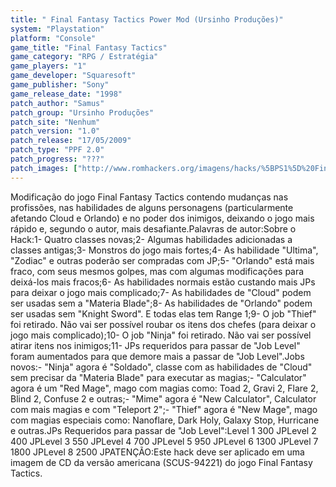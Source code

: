 ```yaml
---
title: " Final Fantasy Tactics Power Mod (Ursinho Produções)"
system: "Playstation"
platform: "Console"
game_title: "Final Fantasy Tactics"
game_category: "RPG / Estratégia"
game_players: "1"
game_developer: "Squaresoft"
game_publisher: "Sony"
game_release_date: "1998"
patch_author: "Samus"
patch_group: "Ursinho Produções"
patch_site: "Nenhum"
patch_version: "1.0"
patch_release: "17/05/2009"
patch_type: "PPF 2.0"
patch_progress: "???"
patch_images: ["http://www.romhackers.org/imagens/hacks/%5BPS1%5D%20Final%20Fantasy%20Tactics%20Power%20Mod%20-%20Ursinho%20Produ%C3%A7%C3%B5es%20-%201.png","http://www.romhackers.org/imagens/hacks/%5BPS1%5D%20Final%20Fantasy%20Tactics%20Power%20Mod%20-%20Ursinho%20Produ%C3%A7%C3%B5es%20-%202.png","http://www.romhackers.org/imagens/hacks/%5BPS1%5D%20Final%20Fantasy%20Tactics%20Power%20Mod%20-%20Ursinho%20Produ%C3%A7%C3%B5es%20-%203.png"]
---
```

Modificação do jogo Final Fantasy Tactics contendo mudanças nas profissões, nas habilidades de alguns personagens (particularmente afetando Cloud e Orlando) e no poder dos inimigos, deixando o jogo mais rápido e, segundo o autor, mais desafiante.Palavras de autor:Sobre o Hack:1- Quatro classes novas;2- Algumas habilidades adicionadas a classes antigas;3- Monstros do jogo mais fortes;4- As habilidade "Ultima", "Zodiac" e outras poderão ser compradas com JP;5- "Orlando" está mais fraco, com seus mesmos golpes, mas com algumas modificações para deixá-los mais fracos;6- As habilidades normais estão custando mais JPs para deixar o jogo mais complicado;7- As habilidades de "Cloud" podem ser usadas sem a "Materia Blade";8- As habilidades de "Orlando" podem ser usadas sem "Knight Sword". E todas elas tem Range 1;9- O job "Thief" foi retirado. Não vai ser possível roubar os itens dos chefes (para deixar o jogo mais complicado);10- O job "Ninja" foi retirado. Não vai ser possível atirar itens nos inimigos;11- JPs requeridos para passar de "Job Level" foram aumentados para que demore mais a passar de "Job Level".Jobs novos:- "Ninja" agora é "Soldado", classe com as habilidades de "Cloud" sem precisar da "Materia Blade" para executar as magias;- "Calculator" agora é um "Red Mage", mago com magias como: Toad 2, Gravi 2, Flare 2, Blind 2, Confuse 2 e outras;- "Mime" agora é "New Calculator", Calculator com mais magias e com "Teleport 2";- "Thief" agora é "New Mage", mago com magias especiais como: Nanoflare, Dark Holy, Galaxy Stop, Hurricane e outras.JPs Requeridos para passar de "Job Level":Level 1 300 JPLevel 2 400 JPLevel 3 550 JPLevel 4 700 JPLevel 5 950 JPLevel 6 1300 JPLevel 7 1800 JPLevel 8 2500 JPATENÇÃO:Este hack deve ser aplicado em uma imagem de CD da versão americana (SCUS-94221) do jogo Final Fantasy Tactics.